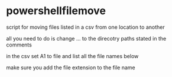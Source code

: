 # powershellfilemove
script for moving files listed in a csv from one location to another 

all you need to do is change ... to the direcotry paths stated in the comments

in the csv set A1 to file and list all the file names below

make sure you add the file extension to the file name
